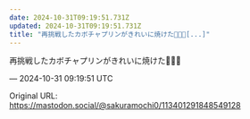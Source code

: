 ```yaml
---
date: 2024-10-31T09:19:51.731Z
updated: 2024-10-31T09:19:51.731Z
title: "再挑戦したカボチャプリンがきれいに焼けた🎃🍮🔥[...]"
---
```


<p>再挑戦したカボチャプリンがきれいに焼けた🎃🍮🔥</p>

&mdash; 2024-10-31 09:19:51 UTC

Original URL: https://mastodon.social/@sakuramochi0/113401291848549128
